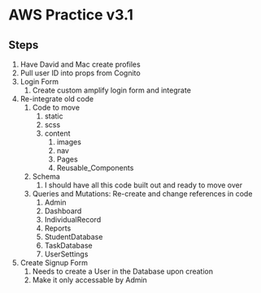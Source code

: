 # AWS Practice v3.1

## Steps
1. Have David and Mac create profiles
2. Pull user ID into props from Cognito
3. Login Form
    1. Create custom amplify login form and integrate
4. Re-integrate old code
    1. Code to move
        1. static
        2. scss
        3. content
            1. images
            2. nav
            3. Pages
            4. Reusable_Components
    2. Schema
        1. I should have all this code built out and ready to move over
    3. Queries and Mutations: Re-create and change references in code
        1. Admin
        2. Dashboard
        3. IndividualRecord
        4. Reports
        5. StudentDatabase
        6. TaskDatabase
        7. UserSettings
5. Create Signup Form
    1. Needs to create a User in the Database upon creation
    2. Make it only accessable by Admin
